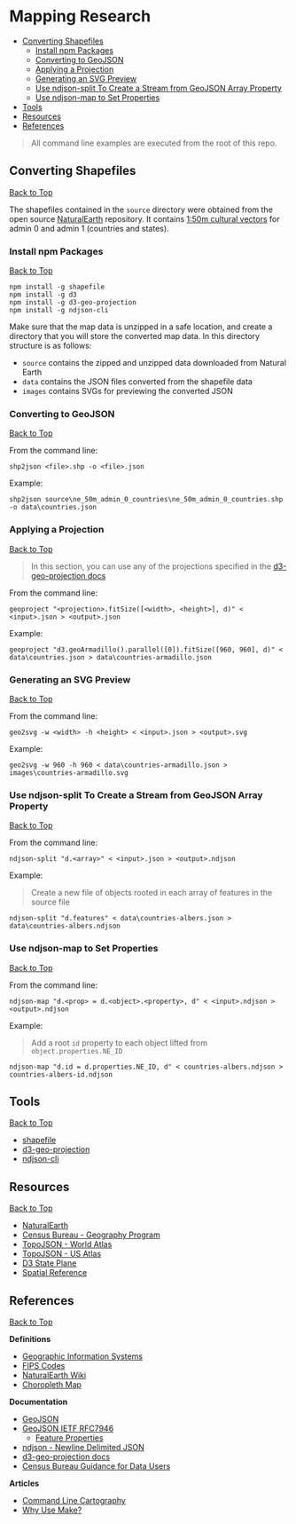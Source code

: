 # Mapping Research

* [Converting Shapefiles](#converting-shapefiles)
    * [Install npm Packages](#install-npm-packages)
    * [Converting to GeoJSON](#converting-to-geojson)
    * [Applying a Projection](#applying-a-projection)
    * [Generating an SVG Preview](#generating-an-svg-preview)
    * [Use ndjson-split To Create a Stream from GeoJSON Array Property](#use-ndjson-split-to-create-a-stream-from-geojson-array)
    * [Use ndjson-map to Set Properties](#use-ndjson-map-to-set-properties)
* [Tools](#tools)
* [Resources](#resources)
* [References](#references)

> All command line examples are executed from the root of this repo.

## Converting Shapefiles
[Back to Top](#mapping-research)

The shapefiles contained in the `source` directory were obtained from the open source [NaturalEarth](https://www.naturalearthdata.com/downloads/) repository. It contains [1:50m cultural vectors](https://www.naturalearthdata.com/downloads/50m-cultural-vectors/) for admin 0 and admin 1 (countries and states).

### Install npm Packages
[Back to Top](#mapping-research)

```
npm install -g shapefile
npm install -g d3
npm install -g d3-geo-projection
npm install -g ndjson-cli
```  

Make sure that the map data is unzipped in a safe location, and create a directory that you will store the converted map data. In this directory structure is as follows:

* `source` contains the zipped and unzipped data downloaded from Natural Earth
* `data` contains the JSON files converted from the shapefile data
* `images` contains SVGs for previewing the converted JSON

### Converting to GeoJSON
[Back to Top](#mapping-research)

From the command line:

```
shp2json <file>.shp -o <file>.json
```

Example:

```
shp2json source\ne_50m_admin_0_countries\ne_50m_admin_0_countries.shp -o data\countries.json
```

### Applying a Projection
[Back to Top](#mapping-research)

> In this section, you can use any of the projections specified in the [d3-geo-projection docs](https://github.com/d3/d3-geo-projection/blob/master/README.md)

From the command line:

```
geoproject "<projection>.fitSize([<width>, <height>], d)" < <input>.json > <output>.json
```

Example:

```
geoproject "d3.geoArmadillo().parallel([0]).fitSize([960, 960], d)" < data\countries.json > data\countries-armadillo.json
```

### Generating an SVG Preview
[Back to Top](#mapping-research)

From the command line:

```
geo2svg -w <width> -h <height> < <input>.json > <output>.svg
```

Example:

```
geo2svg -w 960 -h 960 < data\countries-armadillo.json > images\countries-armadillo.svg
```

### Use ndjson-split To Create a Stream from GeoJSON Array Property
[Back to Top](#mapping-research)

From the command line:

```
ndjson-split "d.<array>" < <input>.json > <output>.ndjson
```

Example:

> Create a new file of objects rooted in each array of features in the source file

```
ndjson-split "d.features" < data\countries-albers.json > data\countries-albers.ndjson
```

### Use ndjson-map to Set Properties
[Back to Top](#mapping-research)

From the command line:

```
ndjson-map "d.<prop> = d.<object>.<property>, d" < <input>.ndjson > <output>.ndjson
```

Example:

> Add a root `id` property to each object lifted from `object.properties.NE_ID`

```
ndjson-map "d.id = d.properties.NE_ID, d" < countries-albers.ndjson > countries-albers-id.ndjson
```

## Tools
[Back to Top](#mapping-research)

* [shapefile](https://github.com/mbostock/shapefile)
* [d3-geo-projection](https://github.com/d3/d3-geo-projection)
* [ndjson-cli](https://github.com/mbostock/ndjson-cli)

## Resources
[Back to Top](#mapping-research)

* [NaturalEarth](https://www.naturalearthdata.com/downloads/)
* [Census Bureau - Geography Program](https://www.census.gov/programs-surveys/geography.html)
* [TopoJSON - World Atlas](https://github.com/topojson/world-atlas)
* [TopoJSON - US Atlas](https://github.com/topojson/us-atlas)
* [D3 State Plane](https://github.com/veltman/d3-stateplane)
* [Spatial Reference](https://spatialreference.org/)

## References
[Back to Top](#mapping-research)

**Definitions**  

* [Geographic Information Systems](https://en.wikipedia.org/wiki/Geographic_information_system)
* [FIPS Codes](https://en.wikipedia.org/wiki/Federal_Information_Processing_Standard_state_code)
* [NaturalEarth Wiki](https://en.wikipedia.org/wiki/Natural_Earth)
* [Choropleth Map](https://en.wikipedia.org/wiki/Choropleth_map)

**Documentation**  

* [GeoJSON](https://geojson.org/)
* [GeoJSON IETF RFC7946](https://tools.ietf.org/html/rfc7946)
    * [Feature Properties](https://tools.ietf.org/html/rfc7946#section-3.2)
* [ndjson - Newline Delimited JSON](http://ndjson.org)
* [d3-geo-projection docs](https://github.com/d3/d3-geo-projection/blob/master/README.md)
* [Census Bureau Guidance for Data Users](https://www.census.gov/programs-surveys/acs/guidance.html)

**Articles**  

* [Command Line Cartography](https://medium.com/@mbostock/command-line-cartography-part-1-897aa8f8ca2c)
* [Why Use Make?](https://bost.ocks.org/mike/make/)